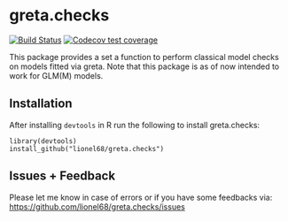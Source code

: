 
<!-- README.md is generated from README.Rmd. Please edit that file -->

# greta.checks

<!-- badges: start -->

<!-- once you've signed into travis and set it to wath your new repository, you can edit the following badges to point to your repo -->

[![Build
Status](https://travis-ci.org/lionel68/greta.checks.svg?branch=master)](https://travis-ci.org/lionel68/greta.checks)
[![Codecov test
coverage](https://codecov.io/gh/lionel68/greta.checks/branch/master/graph/badge.svg)](https://codecov.io/gh/lionel68/greta.checks?branch=master)
<!-- badges: end -->

This package provides a set a function to perform classical model checks on models fitted via greta. Note that this package is as of now intended to work for GLM(M) models.

## Installation

After installing ```devtools``` in R run the following to install greta.checks:

```
library(devtools)
install_github("lionel68/greta.checks")
```

## Issues + Feedback

Please let me know in case of errors or if you have some feedbacks via: https://github.com/lionel68/greta.checks/issues
